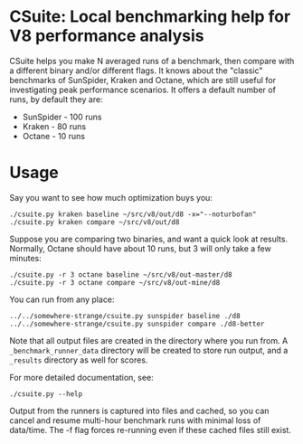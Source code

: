 # CSuite: Local benchmarking help for V8 performance analysis

CSuite helps you make N averaged runs of a benchmark, then compare with
a different binary and/or different flags. It knows about the "classic"
benchmarks of SunSpider, Kraken and Octane, which are still useful for
investigating peak performance scenarios. It offers a default number of
runs, by default they are:

 * SunSpider - 100 runs
 * Kraken - 80 runs
 * Octane - 10 runs

# Usage

Say you want to see how much optimization buys you:

    ./csuite.py kraken baseline ~/src/v8/out/d8 -x="--noturbofan"
    ./csuite.py kraken compare ~/src/v8/out/d8


Suppose you are comparing two binaries, and want a quick look at results.
Normally, Octane should have about 10 runs, but 3 will only take a few
minutes:

    ./csuite.py -r 3 octane baseline ~/src/v8/out-master/d8
    ./csuite.py -r 3 octane compare ~/src/v8/out-mine/d8

You can run from any place:

    ../../somewhere-strange/csuite.py sunspider baseline ./d8
    ../../somewhere-strange/csuite.py sunspider compare ./d8-better

Note that all output files are created in the directory where you run
from. A `_benchmark_runner_data` directory will be created to store run
output, and a `_results` directory as well for scores.

For more detailed documentation, see:

    ./csuite.py --help

Output from the runners is captured into files and cached, so you can cancel
and resume multi-hour benchmark runs with minimal loss of data/time. The -f
flag forces re-running even if these cached files still exist.
